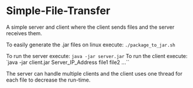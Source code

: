 # Simple-File-Transfer
A simple server and client where the client sends files and the server receives them.

To easily generate the .jar files on linux execute:
    `./package_to_jar.sh`

To run the server execute:
    `java -jar server.jar`
To run the client execute:
    `java -jar client.jar Server_IP_Address file1 file2 ...``

The server can handle multiple clients and the client uses one thread for each file to decrease the run-time.
